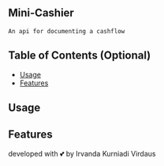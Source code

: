 ## Mini-Cashier
    An api for documenting a cashflow

## Table of Contents (Optional)

- [Usage](#usage)
- [Features](#features)

## Usage

## Features

developed with 💕 by Irvanda Kurniadi Virdaus